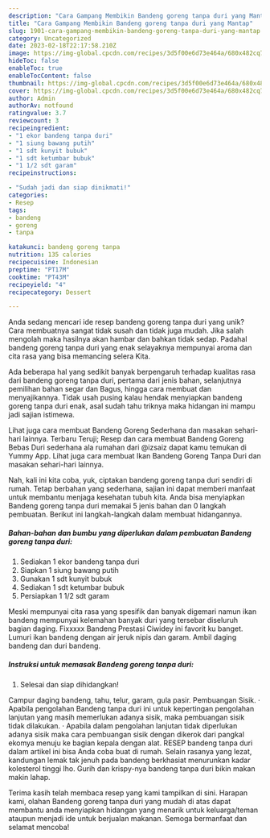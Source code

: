 ```yaml
---
description: "Cara Gampang Membikin Bandeng goreng tanpa duri yang Mantap"
title: "Cara Gampang Membikin Bandeng goreng tanpa duri yang Mantap"
slug: 1901-cara-gampang-membikin-bandeng-goreng-tanpa-duri-yang-mantap
category: Uncategorized
date: 2023-02-18T22:17:58.210Z
image: https://img-global.cpcdn.com/recipes/3d5f00e6d73e464a/680x482cq70/bandeng-goreng-tanpa-duri-foto-resep-utama.jpg
hideToc: false
enableToc: true
enableTocContent: false
thumbnail: https://img-global.cpcdn.com/recipes/3d5f00e6d73e464a/680x482cq70/bandeng-goreng-tanpa-duri-foto-resep-utama.jpg
cover: https://img-global.cpcdn.com/recipes/3d5f00e6d73e464a/680x482cq70/bandeng-goreng-tanpa-duri-foto-resep-utama.jpg
author: Admin
authorAv: notfound
ratingvalue: 3.7
reviewcount: 3
recipeingredient:
- "1 ekor bandeng tanpa duri"
- "1 siung bawang putih"
- "1 sdt kunyit bubuk"
- "1 sdt ketumbar bubuk"
- "1 1/2 sdt garam"
recipeinstructions:

- "Sudah jadi dan siap dinikmati!"
categories:
- Resep
tags:
- bandeng
- goreng
- tanpa

katakunci: bandeng goreng tanpa 
nutrition: 135 calories
recipecuisine: Indonesian
preptime: "PT17M"
cooktime: "PT43M"
recipeyield: "4"
recipecategory: Dessert

---
```





Anda sedang mencari ide resep bandeng goreng tanpa duri yang unik? Cara membuatnya sangat tidak susah dan tidak juga mudah. Jika salah mengolah maka hasilnya akan hambar dan bahkan tidak sedap. Padahal bandeng goreng tanpa duri yang enak selayaknya mempunyai aroma dan cita rasa yang bisa memancing selera Kita.





Ada beberapa hal yang sedikit banyak berpengaruh terhadap kualitas rasa dari bandeng goreng tanpa duri, pertama dari jenis bahan, selanjutnya pemilihan bahan segar dan Bagus, hingga cara membuat dan menyajikannya. Tidak usah pusing kalau hendak menyiapkan bandeng goreng tanpa duri enak,      asal sudah tahu triknya maka hidangan ini mampu jadi sajian istimewa.














Lihat juga cara membuat Bandeng Goreng Sederhana dan masakan sehari-hari lainnya. Terbaru Teruji; Resep dan cara membuat Bandeng Goreng Bebas Duri sederhana ala rumahan dari @izsaiz dapat kamu temukan di Yummy App. Lihat juga cara membuat Ikan Bandeng Goreng Tanpa Duri dan masakan sehari-hari lainnya.






Nah, kali ini kita coba, yuk, ciptakan bandeng goreng tanpa duri sendiri di rumah. Tetap berbahan yang sederhana, sajian ini dapat memberi manfaat untuk membantu menjaga kesehatan tubuh kita. Anda bisa menyiapkan Bandeng goreng tanpa duri memakai 5 jenis bahan dan 0 langkah pembuatan. Berikut ini langkah-langkah dalam membuat hidangannya.

<!--inarticleads1-->

##### Bahan-bahan dan bumbu yang diperlukan dalam pembuatan Bandeng goreng tanpa duri:

1. Sediakan 1 ekor bandeng tanpa duri
1. Siapkan 1 siung bawang putih
1. Gunakan 1 sdt kunyit bubuk
1. Sediakan 1 sdt ketumbar bubuk
1. Persiapkan 1 1/2 sdt garam


Meski mempunyai cita rasa yang spesifik dan banyak digemari namun ikan bandeng mempunyai kelemahan banyak duri yang tersebar diseluruh bagian daging. Fixxxxx Bandeng Prestasi Ciwidey ini favorit ku banget. Lumuri ikan bandeng dengan air jeruk nipis dan garam. Ambil daging bandeng dan duri bandeng. 

<!--inarticleads2-->

##### Instruksi untuk memasak Bandeng goreng tanpa duri:


1. Selesai dan siap dihidangkan!

Campur daging bandeng, tahu, telur, garam, gula pasir. Pembuangan Sisik. · Apabila pengolahan Bandeng tanpa duri ini untuk kepertingan pengolahan lanjutan yang masih memerlukan adanya sisik, maka pembuangan sisik tidak dilakukan. · Apabila dalam pengolahan lanjutan tidak diperlukan adanya sisik maka cara pembuangan sisik dengan dikerok dari pangkal ekomya menuju ke bagian kepala dengan alat. RESEP bandeng tanpa duri dalam artikel ini bisa Anda coba buat di rumah. Selain rasanya yang lezat, kandungan lemak tak jenuh pada bandeng berkhasiat menurunkan kadar kolesterol tinggi lho. Gurih dan krispy-nya bandeng tanpa duri bikin makan makin lahap. 

Terima kasih telah membaca resep yang kami tampilkan di sini. Harapan kami, olahan Bandeng goreng tanpa duri yang mudah di atas dapat membantu anda menyiapkan hidangan yang menarik untuk keluarga/teman ataupun menjadi ide untuk berjualan makanan. Semoga bermanfaat dan selamat mencoba!
